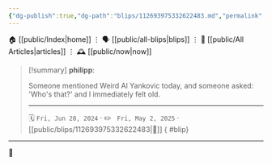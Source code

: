 ```yaml
---
{"dg-publish":true,"dg-path":"blips/112693975332622483.md","permalink":"/blips/112693975332622483/","title":"philipp on mastodon @ 2024-06-28"}
---
```



<div class="transclusion internal-embed is-loaded"><div class="markdown-embed">




🏠 [[public/Index\|home]]  ⋮ 🗣️ [[public/all-blips\|blips]] ⋮  📝 [[public/All Articles\|articles]]  ⋮ 🕰️ [[public/now\|now]]


</div></div>


> [!summary] **philipp**:
>
> Someone mentioned Weird Al Yankovic today, and someone asked: 'Who's that?' and I immediately felt old.
> - - -
>
> 🗓️ <code>Fri, Jun 28, 2024</code>  · ✏️ <code> Fri, May 2, 2025</code>  · [[public/blips/112693975332622483\|🔗]]
{ #blip}


- - -

 👾
